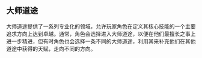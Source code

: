 ## 大师道途

大师道途提供了一系列专业化的领域，允许玩家角色在定义其核心技能的一个主要追求方向上达到卓越。通常，角色会选择进入大师道途，以便在他们最擅长之事上进一步精进，但有时角色也会选择一条不同的大师道途，利用其来补充他们在其他道途中获得的天赋，走向不同的方向。
